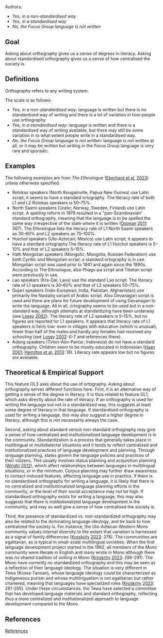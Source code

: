 # [](ContributionTable?__template__=property.md&property=name#cldf:OL3)

Authors: [](ContributionTable?__template__=property.md&property=contributor#cldf:OL3)

- *Yes, in a non-standardised way*
- *Yes, in a standardised way*
- *No, the Focus Group language is not written*
## Goal

Asking about orthography gives us a sense of degrees in literacy. Asking about standardised orthography gives us a sense of how centralised the society is.


## Definitions

*Orthography* refers to any writing system.

The scale is as follows:
- *Yes, in a non-standardised way:* language is written but there is no standardised way of writing and there is a lot of variation in how people use orthography.
- *Yes, in a standardised way:* language is written and there is a standardised way of writing available, but there may still be some variation in to what extent people write in a standardised way.
- *No, the Focus Group language is not written:* language is not written at all, or it may be written but writing in the Focus Group language is very rare and sporadic.

## Examples

The following examples are from *The Ethnologue* ([Eberhard et al.](sources.bib?ref&with_internal_ref_link&keep_label#cldf:eberhard2023a) [2023](sources.bib?ref&with_internal_ref_link&keep_label#cldf:eberhard2023a)) unless otherwise specified.
- Rotokas speakers (North Bougainville, Papua New Guinea) use Latin script; it seems to have a standard ortography. The literacy rate of both L1 and L2 Rotokas speakers is 50–75%.
- North Saami speakers (Uralic; Norway, Sweden, Finland) use Latin script. A spelling reform in 1979 resulted in a "pan-Scandinavian" standard orthography, meaning that the language is to be spelled the same way irrespective of the state where it is written ([Östman](sources.bib?ref&with_internal_ref_link&keep_label#cldf:oestman2011a) [2011](sources.bib?ref&with_internal_ref_link&keep_label#cldf:oestman2011a): 367). The Ethnologue lists the literacy rate of L1 North Saami speakers as 30–60% and L2 speakers as 75–100%.
- Huichol speakers (Uto-Aztecan; Mexico) use Latin script; it appears to have a standard ortography.The literacy rate of L1 Huichol speakers is 5–10% and that of L2 speakers 5–15%.
- Halh Mongolian speakers (Mongolic; Mongolia, Russian Federation) use both Cyrillic and Mongolian script; a standard ortography is in use. Mongolian script was used prior to 1941 and again since the 1990s. According to The Ethnologue, also Phags-pa script and Tibetan script were previously in use.
- Lao speakers (Kra-Dai; Laos) use the standard Lao script. The literacy rate of L1 speakers is 30–60% and that of L2 speakers 50–75%.
- Gujari speakers (Indo-European; India, Pakistan, Afghanistan) use primarily the Nastaliq variant of Arabic script. Also Devanagari script is used and there are plans for future development of using Devanagari to write the language. All in all, ortography seems to be used but in a non-standard way, although attempts at standardizing have been underway (see [Losey](sources.bib?ref&with_internal_ref_link&keep_label#cldf:losey2002a) [2002](sources.bib?ref&with_internal_ref_link&keep_label#cldf:losey2002a)). The literacy rate of L2 speakers is 5–15%, but no figures are reported for L1 speakers. It appears that literacy rate of L1 speakers is fairly low: even in villages with education (which is unusual), fewer than half of the males and hardly any females had received any schooling (see [Losey](sources.bib?ref&with_internal_ref_link&keep_label#cldf:losey2002a) [2002](sources.bib?ref&with_internal_ref_link&keep_label#cldf:losey2002a): 6-7 and references there).
- Adang speakers (Timor-Alor-Pantar; Indonesia) do not have a standard orthography. Children seem to be mostly educated in Indonesian ([Haan](sources.bib?ref&with_internal_ref_link&keep_label#cldf:haan2001a) [2001](sources.bib?ref&with_internal_ref_link&keep_label#cldf:haan2001a); [Hamilton et al.](sources.bib?ref&with_internal_ref_link&keep_label#cldf:hamilton2013a) [2013](sources.bib?ref&with_internal_ref_link&keep_label#cldf:hamilton2013a): 18). Literacy rate appears low but no figures are available.


## Theoretical & Empirical Support

This feature OL3 asks about the use of ortography. Asking about orthography serves different functions here. First, it is an alternative way of getting a sense of the degree in literacy. It is thus related to feature OL1, which asks directly about the rate of literacy. If an orthography is used for writing the language but not in a standardized way, this suggests at least some degree of literacy in that language. If standardised orthography is used for writing a language, this may also suggest a higher degree in literacy, although this is not necessarily always the case.

Second, asking about standard versus non-standard orthography may give a sense of how centralized and institutionalized language development is in the community. Standardization is a process that generally takes place in multilingual or multidialectal situations and it tends to reflect centralized and institutionalized practices of language development and planning. Through language planning, states govern the language policies and practices of their citizens. This usually involves status planning and acquisition planning ([Wright](sources.bib?ref&with_internal_ref_link&keep_label#cldf:wright_2012) [2012](sources.bib?ref&with_internal_ref_link&keep_label#cldf:wright_2012)), which affect relationships between languages in multilingual situations, or in the minimum. Corpus planning may further draw awareness to contact-induced features, affecting language use in practice. If there is no standardised orthography for writing a language, it is likely that there is no centralized and institutionalized language planning efforts in the community, or the level of their social acceptance may not be high. If standardised orthography exists for writing a language, this may also suggests that there is institutionalized language development in the community, and may as well give a sense of how centralised the society is.

Third, the presence of standardized vs. non-standardized orthography may also be related to the dominating language ideology, and tie back to how centralized the society is. For instance, the Uto-Aztecan Western Mono community values internal diversity to the extent that variation is harnessed as a signal of family differences ([Kroskrity](sources.bib?ref&with_internal_ref_link&keep_label#cldf:kroskrity_2023) [2023](sources.bib?ref&with_internal_ref_link&keep_label#cldf:kroskrity_2023): 278). The communities are egalitarian, as is typical in small-scale multilingual societies. When the first language development project started in the 1982, all members of the Mono community were literate in English and many wrote in Mono although there was no shared tradition of writing in Mono ([Kroskrity](sources.bib?ref&with_internal_ref_link&keep_label#cldf:kroskrity_2023) [2023](sources.bib?ref&with_internal_ref_link&keep_label#cldf:kroskrity_2023): 286-291). The Mono have currently no standardized orthography and this may be seen as a reflection of their language ideology. The situation is very different in Tewa (Kiowa-Tanoan), whose language ideology could be characterized as indigeneous purism and whose multilingualism is not egalitarian but rather chartered, meaning that languages have specialized roles ([Kroskrity](sources.bib?ref&with_internal_ref_link&keep_label#cldf:kroskrity_2023) [2023](sources.bib?ref&with_internal_ref_link&keep_label#cldf:kroskrity_2023): 291-295). Under these circumstances, the Tewa have selected a committee that has developed language materials and standard orthography, reflecting thus a more centralized and institutionalized approach to language development compared to the Mono.

## References

[References](Source?cited_only&with_link#cldf:__all__)